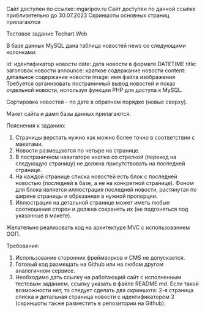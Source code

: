 Сайт доступен по ссылке: mgaripov.ru
Сайт доступен по данной ссылке приблизительно до 30.07.2023
Скриншоты основных страниц прилагаются

Тестовое задание Techart.Web

В базе данных MySQL дана таблица новостей news со следующими колонками:

id: идентификатор новости
date: дата новости в формате DATETIME
title: заголовок новости
announce: краткое содержание новости
content: детальное содержание новости
image: имя файла изображения
Требуется организовать постраничный вывод новостей и показ отдельной новости, используя функции PHP для доступа к MySQL.

Сортировка новостей - по дате в обратном порядке (новые сверху).

Макет сайта и дамп базы данных прилагаются.

Пояснения к заданию:
1) Страницы верстать нужно как можно более точно в соответствии с макетами.
2) Новости размещаются по четыре на странице.
3) В постраничном навигаторе кнопка со стрелкой (переход на следующую страницу) не должна присутствовать на последней странице.
4) На каждой странице списка новостей есть блок с последней новостью (последней в базе, а не на конкретной странице). 
   Фоном для блока является иллюстрация последней новости, растянутая по ширине страницы и обрезанная в нужной пропорции.
5) Иллюстрация на детальной странице может иметь любые соотношения сторон и должна сохранять их (не подгоняться под указанные в макете).

Желательно реализовать код на архитектуре MVC с использованием ООП.

Требования:
1) Использование сторонних фреймворков и CMS не допускается.
2) Готовый код размещать на Github или на любом другом аналогичном сервисе.
3) Необходимо дать ссылку на работающий сайт с исполненным тестовым заданием, ссылку указать в файле README.md. 
   Если такой возможности нет, то следует сделать два скриншота: 2-я страница списка и детальная страница новости с идентификатором 3 (скриншоты также разместить в репозитории на Github).
